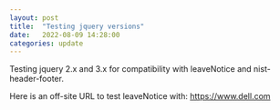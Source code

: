 ```yaml
---
layout: post
title:  "Testing jquery versions"
date:   2022-08-09 14:28:00
categories: update
---
```

Testing jquery 2.x and 3.x for compatibility with leaveNotice and nist-header-footer.

Here is an off-site URL to test leaveNotice with:  https://www.dell.com
